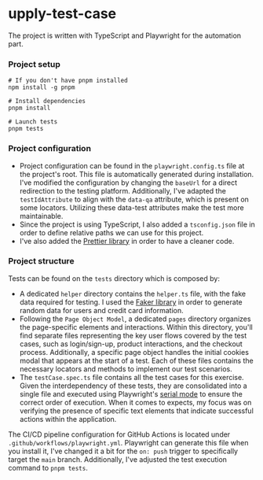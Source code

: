 # upply-test-case

The project is written with TypeScript and Playwright for the automation part.

### Project setup

```
# If you don't have pnpm installed
npm install -g pnpm

# Install dependencies
pnpm install

# Launch tests
pnpm tests
```

### Project configuration

- Project configuration can be found in the `playwright.config.ts` file at the project's root. This file is automatically generated during installation. I've modified the configuration by changing the `baseUrl` for a direct redirection to the testing platform. Additionally, I've adapted the `testIdAttribute` to align with the `data-qa` attribute, which is present on some locators. Utilizing these data-test attributes make the test more maintainable.
- Since the project is using TypeScript, I also added a `tsconfig.json` file in order to define relative paths we can use for this project.
- I've also added the [Prettier library](https://prettier.io/) in order to have a cleaner code.

### Project structure

Tests can be found on the `tests` directory which is composed by:

- A dedicated `helper` directory contains the `helper.ts` file, with the fake data required for testing. I used the [Faker library](https://fakerjs.dev/) in order to generate random data for users and credit card information.
- Following the `Page Object Model`, a dedicated `pages` directory organizes the page-specific elements and interactions. Within this directory, you'll find separate files representing the key user flows covered by the test cases, such as login/sign-up, product interactions, and the checkout process. Additionally, a specific page object handles the initial cookies modal that appears at the start of a test. Each of these files contains the necessary locators and methods to implement our test scenarios.
- The `testCase.spec.ts` file contains all the test cases for this exercise. Given the interdependency of these tests, they are consolidated into a single file and executed using Playwright's [serial mode](https://playwright.dev/docs/test-retries#serial-mode) to ensure the correct order of execution. When it comes to expects, my focus was on verifying the presence of specific text elements that indicate successful actions within the application.

The CI/CD pipeline configuration for GitHub Actions is located under `.github/workflows/playwright.yml`. Playwright can generate this file when you install it, I've changed it a bit for the `on: push` trigger to specifically target the `main` branch. Additionally, I've adjusted the test execution command to `pnpm tests`.
